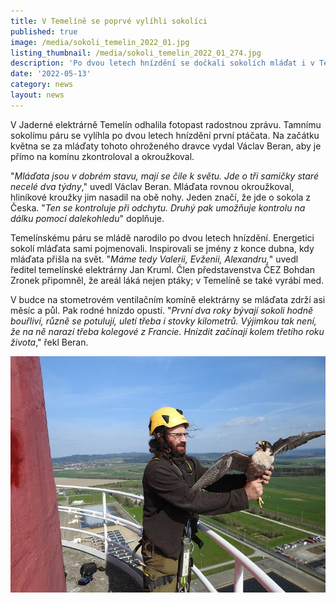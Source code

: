 ```yaml
---
title: V Temelíně se poprvé vylíhli sokolíci
published: true
image: /media/sokoli_temelin_2022_01.jpg
listing_thumbnail: /media/sokoli_temelin_2022_01_274.jpg
description: 'Po dvou letech hnízdění se dočkali sokolích mláďat i v Temelíně '
date: '2022-05-13'
category: news
layout: news
---
```

V Jaderné elektrárně Temelín odhalila fotopast radostnou zprávu. Tamnímu sokolímu páru se vylíhla po dvou letech hnízdění první ptáčata. Na začátku května se za mláďaty tohoto ohroženého dravce vydal Václav Beran, aby je přímo na komínu zkontroloval a okroužkoval.

"_Mláďata jsou v dobrém stavu, mají se čile k světu. Jde o tři samičky staré necelé dva týdny_," uvedl Václav Beran. Mláďata rovnou okroužkoval, hliníkové kroužky jim nasadil na obě nohy. Jeden značí, že jde o sokola z Česka. "_Ten se kontroluje při odchytu. Druhý pak umožňuje kontrolu na dálku pomocí dalekohledu_" doplňuje.

Temelínskému páru se mládě narodilo po dvou letech hnízdění. Energetici sokolí mláďata sami pojmenovali. Inspirovali se jmény z konce dubna, kdy mláďata přišla na svět. "_Máme tedy Valerii, Evženii, Alexandru,_" uvedl ředitel temelínské elektrárny Jan Kruml. Člen představenstva ČEZ Bohdan Zronek připomněl, že areál láká nejen ptáky; v Temelíně se také vyrábí med.

V budce na stometrovém ventilačním komíně elektrárny se mláďata zdrží asi měsíc a půl. Pak rodné hnízdo opustí. "_První dva roky bývají sokoli hodně bouřliví, různě se potulují, uletí třeba i stovky kilometrů. Výjimkou tak není, že na ně narazí třeba kolegové z Francie. Hnízdit začínají kolem třetího roku života_," řekl Beran.

![](/media/vaclavberan-sokoli-temelin.jpg)
